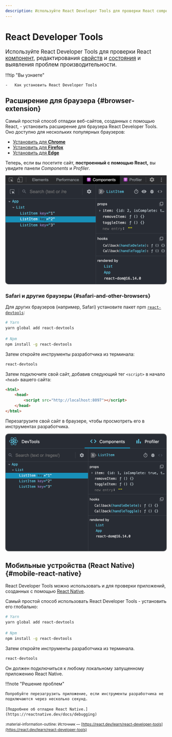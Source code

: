 ```yaml
---
description: Используйте React Developer Tools для проверки React components, редактирования props и state и выявления проблем производительности
---
```


# React Developer Tools

<big>Используйте React Developer Tools для проверки React [компонент](your-first-component.md), редактирования [свойств](passing-props-to-a-component.md) и [состояния](state-a-components-memory.md) и выявления проблем производительности.</big>

!!!tip "Вы узнаете"

    -   Как установить React Developer Tools

## Расширение для браузера {#browser-extension}

Самый простой способ отладки веб-сайтов, созданных с помощью React, - установить расширение для браузера React Developer Tools. Оно доступно для нескольких популярных браузеров:

-   [Установить для **Chrome**](https://chrome.google.com/webstore/detail/react-developer-tools/fmkadmapgofadopljbjfkapdkoienihi?hl=en)
-   [Установить для **Firefox**](https://addons.mozilla.org/ru/firefox/addon/react-devtools/)
-   [Установить для **Edge**](https://microsoftedge.microsoft.com/addons/detail/react-developer-tools/gpphkfbcpidddadnkolkpfckpihlkkil)

Теперь, если вы посетите сайт, **построенный с помощью React,** вы увидите панели _Components_ и _Profiler_.

![Расширение React Developer Tools](react-devtools-extension.png)

### Safari и другие браузеры {#safari-and-other-browsers}

Для других браузеров (например, Safari) установите пакет npm [`react-devtools`](https://www.npmjs.com/package/react-devtools):

```bash linenums="0"
# Yarn
yarn global add react-devtools

# Npm
npm install -g react-devtools
```

Затем откройте инструменты разработчика из терминала:

```bash linenums="0"
react-devtools
```

Затем подключите свой сайт, добавив следующий тег `<script>` в начало `<head>` вашего сайта:

```html
<html>
    <head>
        <script src="http://localhost:8097"></script>
    </head>
</html>
```

Перезагрузите свой сайт в браузере, чтобы просмотреть его в инструментах разработчика.

![React Developer Tools standalone](react-devtools-standalone.png)

## Мобильные устройства (React Native) {#mobile-react-native}

React Developer Tools можно использовать и для проверки приложений, созданных с помощью [React Native](https://reactnativedev.ru/).

Самый простой способ использовать React Developer Tools - установить его глобально:

```bash linenums="0"
# Yarn
yarn global add react-devtools

# Npm
npm install -g react-devtools
```

Затем откройте инструменты разработчика из терминала.

```bash linenums="0"
react-devtools
```

Он должен подключиться к любому локальному запущенному приложению React Native.

!!!note "Решение проблем"

    Попробуйте перезагрузить приложение, если инструменты разработчика не подключаются через несколько секунд.

    [Подробнее об отладке React Native.](https://reactnative.dev/docs/debugging)

<small>:material-information-outline: Источник &mdash; [https://react.dev/learn/react-developer-tools](https://react.dev/learn/react-developer-tools)</small>
